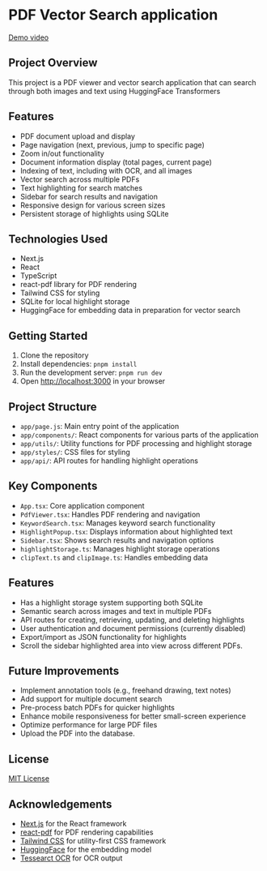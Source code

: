 # PDF Vector Search application 
[Demo video](https://youtu.be/uokCXtcg0_w?si=fRNHOHXFbvSodzf4&t=20)

## Project Overview

This project is a PDF viewer and vector search application that can search through both images and text using HuggingFace Transformers

## Features

- PDF document upload and display
- Page navigation (next, previous, jump to specific page)
- Zoom in/out functionality
- Document information display (total pages, current page)
- Indexing of text, including with OCR, and all images
- Vector search across multiple PDFs
- Text highlighting for search matches
- Sidebar for search results and navigation
- Responsive design for various screen sizes
- Persistent storage of highlights using SQLite

## Technologies Used

- Next.js
- React 
- TypeScript
- react-pdf library for PDF rendering
- Tailwind CSS for styling
- SQLite for local highlight storage
- HuggingFace for embedding data in preparation for vector search

## Getting Started

1. Clone the repository
2. Install dependencies: `pnpm install`
3. Run the development server: `pnpm run dev`
4. Open [http://localhost:3000](http://localhost:3000) in your browser

## Project Structure

- `app/page.js`: Main entry point of the application
- `app/components/`: React components for various parts of the application
- `app/utils/`: Utility functions for PDF processing and highlight storage
- `app/styles/`: CSS files for styling
- `app/api/`: API routes for handling highlight operations

## Key Components

- `App.tsx`: Core application component
- `PdfViewer.tsx`: Handles PDF rendering and navigation
- `KeywordSearch.tsx`: Manages keyword search functionality
- `HighlightPopup.tsx`: Displays information about highlighted text
- `Sidebar.tsx`: Shows search results and navigation options
- `highlightStorage.ts`: Manages highlight storage operations
- `clipText.ts` and `clipImage.ts`: Handles embedding data

## Features

- Has a highlight storage system supporting both SQLite
- Semantic search across images and text in multiple PDFs
- API routes for creating, retrieving, updating, and deleting highlights
- User authentication and document permissions (currently disabled)
- Export/import as JSON functionality for highlights
- Scroll the sidebar highlighted area into view across different PDFs. 


## Future Improvements

- Implement annotation tools (e.g., freehand drawing, text notes)
- Add support for multiple document search
- Pre-process batch PDFs for quicker highlights
- Enhance mobile responsiveness for better small-screen experience
- Optimize performance for large PDF files
- Upload the PDF into the database.

## License

[MIT License](https://opensource.org/licenses/MIT)

## Acknowledgements

- [Next.js](https://nextjs.org/) for the React framework
- [react-pdf](https://github.com/wojtekmaj/react-pdf) for PDF rendering capabilities
- [Tailwind CSS](https://tailwindcss.com/) for utility-first CSS framework
- [HuggingFace](https://huggingface.co/) for the embedding model
- [Tessearct OCR](https://tesseract.projectnaptha.com/) for OCR output
